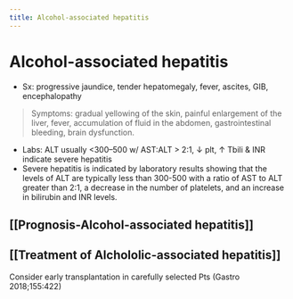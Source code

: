 ```yaml
---
title: Alcohol-associated hepatitis
---
```

# Alcohol-associated hepatitis

* Sx: progressive jaundice, tender hepatomegaly, fever, ascites, GIB, encephalopathy
> Symptoms: gradual yellowing of the skin, painful enlargement of the liver, fever, accumulation of fluid in the abdomen, gastrointestinal bleeding, brain dysfunction.

* Labs: ALT usually <300–500 w/ AST:ALT > 2:1, ↓ plt, ↑ Tbili & INR indicate severe hepatitis
* Severe hepatitis is indicated by laboratory results showing that the levels of ALT are typically less than 300-500 with a ratio of AST to ALT greater than 2:1, a decrease in the number of platelets, and an increase in bilirubin and INR levels.

## [[Prognosis-Alcohol-associated hepatitis]]
## [[Treatment of Alchololic-associated hepatitis]]

Consider early transplantation in carefully selected Pts (Gastro 2018;155:422)
